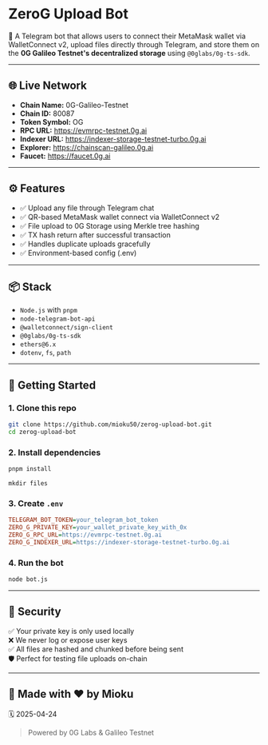 # ZeroG Upload Bot

🚀 A Telegram bot that allows users to connect their MetaMask wallet via WalletConnect v2, upload files directly through Telegram, and store them on the **0G Galileo Testnet's decentralized storage** using `@0glabs/0g-ts-sdk`.

---

## 🌐 Live Network

- **Chain Name:** 0G-Galileo-Testnet  
- **Chain ID:** 80087  
- **Token Symbol:** OG  
- **RPC URL:** https://evmrpc-testnet.0g.ai  
- **Indexer URL:** https://indexer-storage-testnet-turbo.0g.ai  
- **Explorer:** https://chainscan-galileo.0g.ai  
- **Faucet:** https://faucet.0g.ai  

---

## ⚙️ Features

- ✅ Upload any file through Telegram chat
- ✅ QR-based MetaMask wallet connect via WalletConnect v2
- ✅ File upload to 0G Storage using Merkle tree hashing
- ✅ TX hash return after successful transaction
- ✅ Handles duplicate uploads gracefully
- ✅ Environment-based config (.env)

---

## 📦 Stack

- `Node.js` with `pnpm`
- `node-telegram-bot-api`
- `@walletconnect/sign-client`
- `@0glabs/0g-ts-sdk`
- `ethers@6.x`
- `dotenv`, `fs`, `path`

---

## 🚀 Getting Started

### 1. Clone this repo

```bash
git clone https://github.com/mioku50/zerog-upload-bot.git
cd zerog-upload-bot
```

### 2. Install dependencies

```bash
pnpm install
```
```mkdir files```
### 3. Create `.env`

```ini
TELEGRAM_BOT_TOKEN=your_telegram_bot_token
ZERO_G_PRIVATE_KEY=your_wallet_private_key_with_0x
ZERO_G_RPC_URL=https://evmrpc-testnet.0g.ai
ZERO_G_INDEXER_URL=https://indexer-storage-testnet-turbo.0g.ai
```

### 4. Run the bot

```bash
node bot.js
```

---

## 🔐 Security

✅ Your private key is only used locally  
❌ We never log or expose user keys  
✅ All files are hashed and chunked before being sent  
🛡️ Perfect for testing file uploads on-chain

---

## 🐾 Made with ❤️ by Mioku  
🗓 2025-04-24

> Powered by 0G Labs & Galileo Testnet

